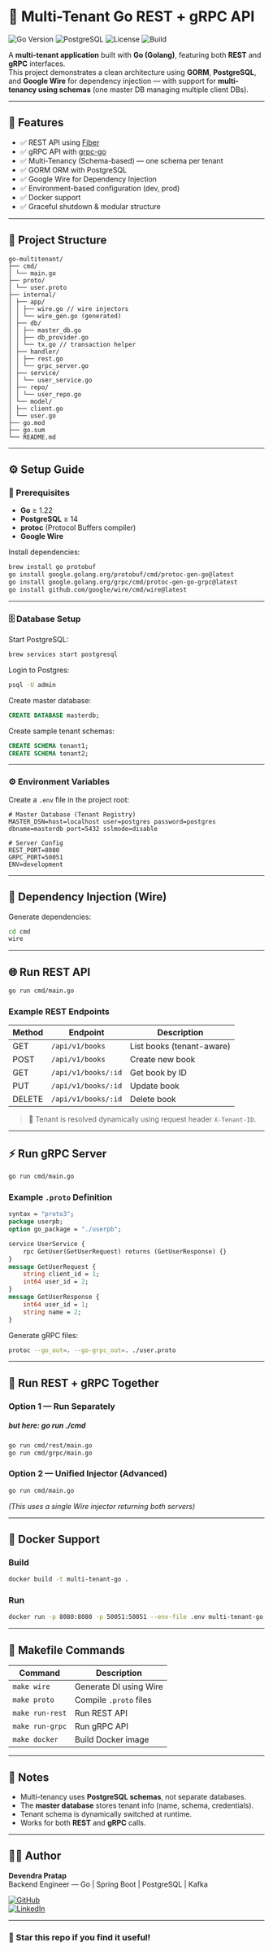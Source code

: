 # 🏧️ Multi-Tenant Go REST + gRPC API

![Go Version](https://img.shields.io/badge/Go-1.22%2B-00ADD8?logo=go)
![PostgreSQL](https://img.shields.io/badge/PostgreSQL-14%2B-336791?logo=postgresql)
![License](https://img.shields.io/badge/License-MIT-green.svg)
![Build](https://img.shields.io/badge/Build-Passing-brightgreen)

A **multi-tenant application** built with **Go (Golang)**, featuring both **REST** and **gRPC** interfaces.  
This project demonstrates a clean architecture using **GORM**, **PostgreSQL**, and **Google Wire** for dependency injection — with support for **multi-tenancy using schemas** (one master DB managing multiple client DBs).

---

## 🚀 Features

- ✅ REST API using [Fiber](https://github.com/gofiber/fiber)
- ✅ gRPC API with [grpc-go](https://github.com/grpc/grpc-go)
- ✅ Multi-Tenancy (Schema-based) — one schema per tenant
- ✅ GORM ORM with PostgreSQL
- ✅ Google Wire for Dependency Injection
- ✅ Environment-based configuration (dev, prod)
- ✅ Docker support
- ✅ Graceful shutdown & modular structure

---

## 🧩 Project Structure

```
go-multitenant/
├── cmd/
│ └── main.go
├── proto/
│ └── user.proto
├── internal/
│ ├── app/
│ │ ├── wire.go // wire injectors
│ │ └── wire_gen.go (generated)
│ ├── db/
│ │ ├── master_db.go
│ │ ├── db_provider.go
│ │ └── tx.go // transaction helper
│ ├── handler/
│ │ ├── rest.go
│ │ └── grpc_server.go
│ ├── service/
│ │ └── user_service.go
│ ├── repo/
│ │ └── user_repo.go
│ └── model/
│ ├── client.go
│ └── user.go
├── go.mod
├── go.sum
└── README.md
```

---

## ⚙️ Setup Guide

### 🧪 Prerequisites

- **Go** ≥ 1.22  
- **PostgreSQL** ≥ 14  
- **protoc** (Protocol Buffers compiler)  
- **Google Wire**  

Install dependencies:

```bash
brew install go protobuf
go install google.golang.org/protobuf/cmd/protoc-gen-go@latest
go install google.golang.org/grpc/cmd/protoc-gen-go-grpc@latest
go install github.com/google/wire/cmd/wire@latest
```

---

### 🗄️ Database Setup

Start PostgreSQL:
```bash
brew services start postgresql
```

Login to Postgres:
```bash
psql -U admin
```

Create master database:
```sql
CREATE DATABASE masterdb;
```

Create sample tenant schemas:
```sql
CREATE SCHEMA tenant1;
CREATE SCHEMA tenant2;
```

---

### ⚙️ Environment Variables

Create a `.env` file in the project root:

```env
# Master Database (Tenant Registry)
MASTER_DSN=host=localhost user=postgres password=postgres dbname=masterdb port=5432 sslmode=disable

# Server Config
REST_PORT=8080
GRPC_PORT=50051
ENV=development
```

---

## 🧠 Dependency Injection (Wire)

Generate dependencies:
```bash
cd cmd
wire
```

---

## 🌐 Run REST API

```bash
go run cmd/main.go
```

### Example REST Endpoints

| Method | Endpoint | Description |
|--------|-----------|-------------|
| GET | `/api/v1/books` | List books (tenant-aware) |
| POST | `/api/v1/books` | Create new book |
| GET | `/api/v1/books/:id` | Get book by ID |
| PUT | `/api/v1/books/:id` | Update book |
| DELETE | `/api/v1/books/:id` | Delete book |

> 🧩 Tenant is resolved dynamically using request header `X-Tenant-ID`.

---

## ⚡ Run gRPC Server

```bash
go run cmd/main.go
```

### Example `.proto` Definition

```protobuf
syntax = "proto3";
package userpb;
option go_package = "./userpb";

service UserService {
    rpc GetUser(GetUserRequest) returns (GetUserResponse) {}
}
message GetUserRequest {
    string client_id = 1;
    int64 user_id = 2;
}
message GetUserResponse {
    int64 user_id = 1;
    string name = 2;
}
```

Generate gRPC files:
```bash
protoc --go_out=. --go-grpc_out=. ./user.proto
```

---

## 🥪 Run REST + gRPC Together

### Option 1 — Run Separately
##### but here: go run ./cmd
```bash
go run cmd/rest/main.go
go run cmd/grpc/main.go

```

### Option 2 — Unified Injector (Advanced)
```bash
go run cmd/main.go
```

*(This uses a single Wire injector returning both servers)*

---

## 🐳 Docker Support

### Build
```bash
docker build -t multi-tenant-go .
```

### Run
```bash
docker run -p 8080:8080 -p 50051:50051 --env-file .env multi-tenant-go
```

---

## 🧰 Makefile Commands

| Command | Description |
|----------|-------------|
| `make wire` | Generate DI using Wire |
| `make proto` | Compile `.proto` files |
| `make run-rest` | Run REST API |
| `make run-grpc` | Run gRPC API |
| `make docker` | Build Docker image |

---

## 📖 Notes

- Multi-tenancy uses **PostgreSQL schemas**, not separate databases.  
- The **master database** stores tenant info (name, schema, credentials).  
- Tenant schema is dynamically switched at runtime.  
- Works for both **REST** and **gRPC** calls.  

---

## 👨‍💻 Author

**Devendra Pratap**  
Backend Engineer — Go | Spring Boot | PostgreSQL | Kafka  

[![GitHub](https://img.shields.io/badge/GitHub-DevendraPratap-black?logo=github)](https://github.com/devendrapratap307/)  
[![LinkedIn](https://img.shields.io/badge/LinkedIn-DevendraPratap-blue?logo=linkedin)](https://linkedin.com/in/devendrapratap307/)  

---



### 🌟 Star this repo if you find it useful!